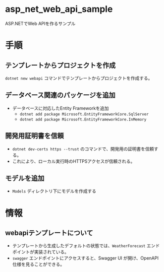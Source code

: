 # asp_net_web_api_sample
ASP.NETでWeb APIを作るサンプル

# 手順
## テンプレートからプロジェクトを作成
`dotnet new webapi` コマンドでテンプレートからプロジェクトを作成する。

## データベース関連のパッケージを追加

- データベースに対応したEntity Frameworkを追加  
  - `dotnet add package Microsoft.EntityFrameworkCore.SqlServer`
  - `dotnet add package Microsoft.EntityFrameworkCore.InMemory`

## 開発用証明書を信頼
- `dotnet dev-certs https --trust` のコマンドで、開発用の証明書を信頼する。
- これにより、ローカル実行時のHTTPSアクセスが信頼される。


## モデルを追加
- `Models` ディレクトリ下にモデルを作成する


# 情報
## webapiテンプレートについて

- テンプレートから生成したデフォルトの状態では、`WeatherForecast` エンドポイントが実装されている。
- `swagger` エンドポイントにアクセスすると、Swagger UI が開け、OpenAPI仕様を見ることができる。
